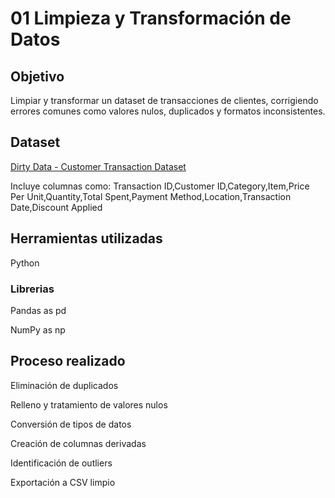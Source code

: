 # 01 Limpieza y Transformación de Datos

## Objetivo

Limpiar y transformar un dataset de transacciones de clientes, corrigiendo errores comunes como valores nulos, duplicados y formatos inconsistentes.

## Dataset

[Dirty Data - Customer Transaction Dataset](https://www.kaggle.com/datasets/ahmedmohamed2003/retail-store-sales-dirty-for-data-cleaning) 

Incluye columnas como: Transaction ID,Customer ID,Category,Item,Price Per Unit,Quantity,Total Spent,Payment Method,Location,Transaction Date,Discount Applied

## Herramientas utilizadas

Python
### Librerias 
Pandas as pd

NumPy as np

## Proceso realizado

Eliminación de duplicados

Relleno y tratamiento de valores nulos

Conversión de tipos de datos

Creación de columnas derivadas

Identificación de outliers

Exportación a CSV limpio

